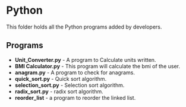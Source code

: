# Python

  This folder holds all the Python programs added by developers.


## Programs

- **Unit_Converter.py** - A program to Calculate units written.
- **BMI Calculator.py** - This program will calculate the bmi of the user.
- **anagram.py** - A program to check for anagrams.
- **quick_sort.py** - Quick sort algorithm.
- **selection_sort.py** - Selection sort algorithm.
- **radix_sort.py** - radix sort algorithm.
- **reorder_list** - a program to reorder the linked list.